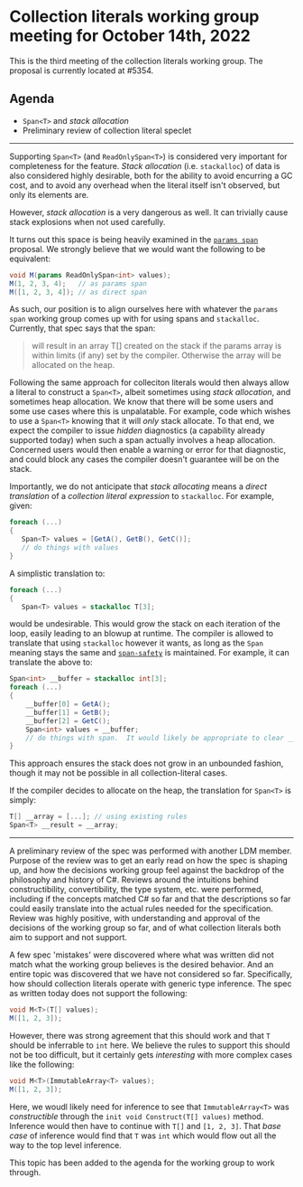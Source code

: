 # Collection literals working group meeting for October 14th, 2022

This is the third meeting of the collection literals working group. The proposal is currently located at #5354.

## Agenda

* `Span<T>` and *stack allocation*
* Preliminary review of collection literal speclet

---

Supporting `Span<T>` (and `ReadOnlySpan<T>`) is considered very important for completeness for the feature.  *Stack allocation* (i.e. `stackalloc`) of data is also considered highly desirable, both for the ability to avoid encurring a GC cost, and to avoid any overhead when the literal itself isn't observed, but only its elements are.

However, *stack allocation* is a very dangerous as well.  It can trivially cause stack explosions when not used carefully.

It turns out this space is being heavily examined in the [`params span`](https://github.com/dotnet/csharplang/blob/main/proposals/params-span.md) proposal.  We strongly believe that we would want the following to be equivalent:

```c#
void M(params ReadOnlySpan<int> values);
M(1, 2, 3, 4);   // as params span
M([1, 2, 3, 4]); // as direct span
```

As such, our position is to align ourselves here with whatever the `params span` working group comes up with for using spans and `stackalloc`.  Currently, that spec says that the span:

> will result in an array T[] created on the stack if the params array is within limits (if any) set by the compiler. Otherwise the array will be allocated on the heap.

Following the same approach for colleciton literals would then always allow a literal to construct a `Span<T>`, albeit sometimes using *stack allocation*, and sometimes heap allocation.  We know that there will be some users and some use cases where this is unpalatable.  For example, code which wishes to use a `Span<T>` knowing that it will *only* stack allocate.  To that end, we expect the compiler to issue *hidden* diagnostics (a capability already supported today) when such a span actually involves a heap allocation.  Concerned users would then enable a warning or error for that diagnostic, and could block any cases the compiler doesn't guarantee will be on the stack.

Importantly, we do not anticipate that *stack allocating* means a *direct translation* of a *collection literal expression* to `stackalloc`.  For example, given:

```c#
foreach (...)
{
   Span<T> values = [GetA(), GetB(), GetC()];
   // do things with values
}
```

A simplistic translation to:

```c#
foreach (...)
{
   Span<T> values = stackalloc T[3];
```

would be undesirable.  This would grow the stack on each iteration of the loop, easily leading to an blowup at runtime.  The compiler is allowed to translate that using `stackalloc` however it wants, as long as the `Span` meaning stays the same and [`span-safety`](https://github.com/dotnet/csharplang/blob/main/proposals/csharp-7.2/span-safety.md) is maintained.  For example, it can translate the above to:

```c#
Span<int> __buffer = stackalloc int[3];
foreach (...)
{
    __buffer[0] = GetA();
    __buffer[1] = GetB();
    __buffer[2] = GetC();
    Span<int> values = __buffer;
    // do things with span.  It would likely be appropriate to clear __buffer when the scope ends.
}
```

This approach ensures the stack does not grow in an unbounded fashion, though it may not be possible in all collection-literal cases.

If the compiler decides to allocate on the heap, the translation for `Span<T>` is simply:

```c#
T[] __array = [...]; // using existing rules
Span<T> __result = __array;
```

---

A preliminary review of the spec was performed with another LDM member.  Purpose of the review was to get an early read on how the spec is shaping up, and how the decisions working group feel against the backdrop of the philosophy and history of C#.  Reviews around the intuitions behind constructibility, convertibility, the type system, etc. were performed, including if the concepts matched C# so far and that the descriptions so far could easily translate into the actual rules needed for the specification.  Review was highly positive, with understanding and approval of the decisions of the working group so far, and of what collection literals both aim to support and not support.

A few spec 'mistakes' were discovered where what was written did not match what the working group believes is the desired behavior.  And an entire topic was discovered that we have not considered so far.  Specifically, how should collection literals operate with generic type inference.  The spec as written today does not support the following:

```c#
void M<T>(T[] values);
M([1, 2, 3]);
```

However, there was strong agreement that this should work and that `T` should be inferrable to `int` here.  We believe the rules to support this should not be too difficult, but it certainly gets *interesting* with more complex cases like the following:

```c#
void M<T>(ImmutableArray<T> values);
M([1, 2, 3]);
```

Here, we woudl likely need for inference to see that `ImmutableArray<T>` was *constructible* through the `init void Construct(T[] values)` method.  Inference would then have to continue with `T[]` and `[1, 2, 3]`.  That *base case* of inference would find that `T` was `int` which would flow out all the way to the top level inference.

This topic has been added to the agenda for the working group to work through.
